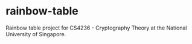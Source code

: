 # rainbow-table
Rainbow table project for CS4236 - Cryptography Theory at the National University of Singapore.
